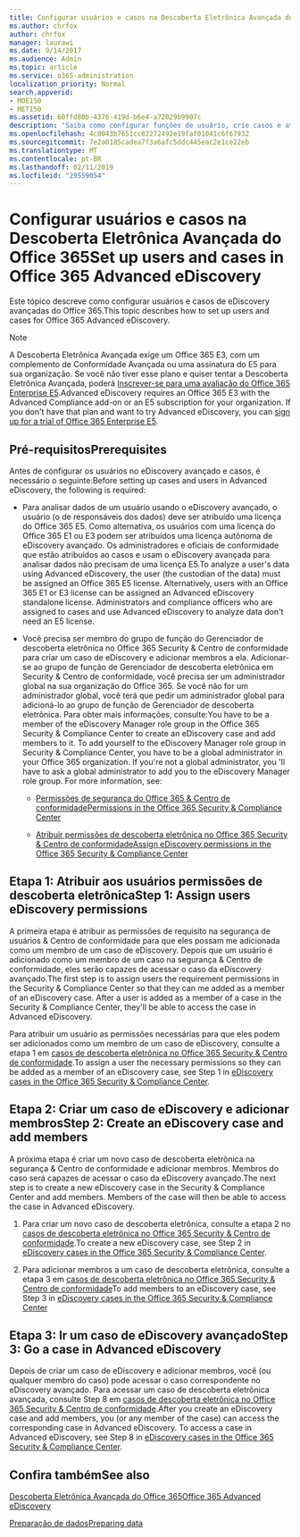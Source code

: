 ```yaml
---
title: Configurar usuários e casos na Descoberta Eletrônica Avançada do Office 365
ms.author: chrfox
author: chrfox
manager: laurawi
ms.date: 9/14/2017
ms.audience: Admin
ms.topic: article
ms.service: o365-administration
localization_priority: Normal
search.appverid:
- MOE150
- MET150
ms.assetid: 60ffd80b-4376-419d-b6e4-a72029b9907c
description: 'Saiba como configurar funções de usuário, crie casos e atribuir usuários a casos de eDiscovery avançadas do Office 365.  '
ms.openlocfilehash: 4c0043b7651cc82272492e19faf01041c6f67932
ms.sourcegitcommit: 7e2a0185cadea7f3a6afc5ddc445eac2e1ce22eb
ms.translationtype: MT
ms.contentlocale: pt-BR
ms.lasthandoff: 02/11/2019
ms.locfileid: "29559054"
---
```

# <a name="set-up-users-and-cases-in-office-365-advanced-ediscovery"></a><span data-ttu-id="e96e3-103">Configurar usuários e casos na Descoberta Eletrônica Avançada do Office 365</span><span class="sxs-lookup"><span data-stu-id="e96e3-103">Set up users and cases in Office 365 Advanced eDiscovery</span></span>

<span data-ttu-id="e96e3-104">Este tópico descreve como configurar usuários e casos de eDiscovery avançadas do Office 365.</span><span class="sxs-lookup"><span data-stu-id="e96e3-104">This topic describes how to set up users and cases for Office 365 Advanced eDiscovery.</span></span>
  
> [!NOTE]
> <span data-ttu-id="e96e3-p101">A Descoberta Eletrônica Avançada exige um Office 365 E3, com um complemento de Conformidade Avançada ou uma assinatura do E5 para sua organização. Se você não tiver esse plano e quiser tentar a Descoberta Eletrônica Avançada, poderá [Inscrever-se para uma avaliação do Office 365 Enterprise E5](https://go.microsoft.com/fwlink/p/?LinkID=698279).</span><span class="sxs-lookup"><span data-stu-id="e96e3-p101">Advanced eDiscovery requires an Office 365 E3 with the Advanced Compliance add-on or an E5 subscription for your organization. If you don't have that plan and want to try Advanced eDiscovery, you can [sign up for a trial of Office 365 Enterprise E5](https://go.microsoft.com/fwlink/p/?LinkID=698279).</span></span> 
  
## <a name="prerequisites"></a><span data-ttu-id="e96e3-107">Pré-requisitos</span><span class="sxs-lookup"><span data-stu-id="e96e3-107">Prerequisites</span></span>

<span data-ttu-id="e96e3-108">Antes de configurar os usuários no eDiscovery avançado e casos, é necessário o seguinte:</span><span class="sxs-lookup"><span data-stu-id="e96e3-108">Before setting up cases and users in Advanced eDiscovery, the following is required:</span></span>
  
- <span data-ttu-id="e96e3-p102">Para analisar dados de um usuário usando o eDiscovery avançado, o usuário (o de responsáveis dos dados) deve ser atribuído uma licença do Office 365 E5. Como alternativa, os usuários com uma licença do Office 365 E1 ou E3 podem ser atribuídos uma licença autônoma de eDiscovery avançado. Os administradores e oficiais de conformidade que estão atribuídos ao casos e usam o eDiscovery avançada para analisar dados não precisam de uma licença E5.</span><span class="sxs-lookup"><span data-stu-id="e96e3-p102">To analyze a user's data using Advanced eDiscovery, the user (the custodian of the data) must be assigned an Office 365 E5 license. Alternatively, users with an Office 365 E1 or E3 license can be assigned an Advanced eDiscovery standalone license. Administrators and compliance officers who are assigned to cases and use Advanced eDiscovery to analyze data don't need an E5 license.</span></span> 
    
- <span data-ttu-id="e96e3-p103">Você precisa ser membro do grupo de função do Gerenciador de descoberta eletrônica no Office 365 Security &amp; Centro de conformidade para criar um caso de eDiscovery e adicionar membros a ela. Adicionar-se ao grupo de função de Gerenciador de descoberta eletrônica em Security &amp; Centro de conformidade, você precisa ser um administrador global na sua organização do Office 365. Se você não for um administrador global, você terá que pedir um administrador global para adicioná-lo ao grupo de função de Gerenciador de descoberta eletrônica. Para obter mais informações, consulte:</span><span class="sxs-lookup"><span data-stu-id="e96e3-p103">You have to be a member of the eDiscovery Manager role group in the Office 365 Security &amp; Compliance Center to create an eDiscovery case and add members to it. To add yourself to the eDiscovery Manager role group in Security &amp; Compliance Center, you have to be a global administrator in your Office 365 organization. If you're not a global administrator, you 'll have to ask a global administrator to add you to the eDiscovery Manager role group. For more information, see:</span></span>
    
  - [<span data-ttu-id="e96e3-116">Permissões de segurança do Office 365 &amp; Centro de conformidade</span><span class="sxs-lookup"><span data-stu-id="e96e3-116">Permissions in the Office 365 Security &amp; Compliance Center</span></span>](permissions-in-the-security-and-compliance-center.md)
    
  - [<span data-ttu-id="e96e3-117">Atribuir permissões de descoberta eletrônica no Office 365 Security &amp; Centro de conformidade</span><span class="sxs-lookup"><span data-stu-id="e96e3-117">Assign eDiscovery permissions in the Office‍ 365 Security &amp; Compliance Center</span></span>](assign-ediscovery-permissions.md)
    
## <a name="step-1-assign-users-ediscovery-permissions"></a><span data-ttu-id="e96e3-118">Etapa 1: Atribuir aos usuários permissões de descoberta eletrônica</span><span class="sxs-lookup"><span data-stu-id="e96e3-118">Step 1: Assign users eDiscovery permissions</span></span>

<span data-ttu-id="e96e3-p104">A primeira etapa é atribuir as permissões de requisito na segurança de usuários &amp; Centro de conformidade para que eles possam me adicionada como um membro de um caso de eDiscovery. Depois que um usuário é adicionado como um membro de um caso na segurança &amp; Centro de conformidade, eles serão capazes de acessar o caso da eDiscovery avançado.</span><span class="sxs-lookup"><span data-stu-id="e96e3-p104">The first step is to assign users the requirement permissions in the Security &amp; Compliance Center so that they can me added as a member of an eDiscovery case. After a user is added as a member of a case in the Security &amp; Compliance Center, they'll be able to access the case in Advanced eDiscovery.</span></span>
  
<span data-ttu-id="e96e3-121">Para atribuir um usuário as permissões necessárias para que eles podem ser adicionados como um membro de um caso de eDiscovery, consulte a etapa 1 em [casos de descoberta eletrônica no Office 365 Security &amp; Centro de conformidade](ediscovery-cases.md#step-1-assign-ediscovery-permissions-to-potential-case-members).</span><span class="sxs-lookup"><span data-stu-id="e96e3-121">To assign a user the necessary permissions so they can be added as a member of an eDiscovery case, see Step 1 in [eDiscovery cases in the Office 365 Security &amp; Compliance Center](ediscovery-cases.md#step-1-assign-ediscovery-permissions-to-potential-case-members).</span></span>
  
## <a name="step-2-create-an-ediscovery-case-and-add-members"></a><span data-ttu-id="e96e3-122">Etapa 2: Criar um caso de eDiscovery e adicionar membros</span><span class="sxs-lookup"><span data-stu-id="e96e3-122">Step 2: Create an eDiscovery case and add members</span></span>

<span data-ttu-id="e96e3-p105">A próxima etapa é criar um novo caso de descoberta eletrônica na segurança &amp; Centro de conformidade e adicionar membros. Membros do caso será capazes de acessar o caso da eDiscovery avançado.</span><span class="sxs-lookup"><span data-stu-id="e96e3-p105">The next step is to create a new eDiscovery case in the Security &amp; Compliance Center and add members. Members of the case will then be able to access the case in Advanced eDiscovery.</span></span>
  
1. <span data-ttu-id="e96e3-125">Para criar um novo caso de descoberta eletrônica, consulte a etapa 2 no [casos de descoberta eletrônica no Office 365 Security &amp; Centro de conformidade](ediscovery-cases.md#step-2-create-a-new-case).</span><span class="sxs-lookup"><span data-stu-id="e96e3-125">To create a new eDiscovery case, see Step 2 in [eDiscovery cases in the Office 365 Security &amp; Compliance Center](ediscovery-cases.md#step-2-create-a-new-case).</span></span>
    
2. <span data-ttu-id="e96e3-126">Para adicionar membros a um caso de descoberta eletrônica, consulte a etapa 3 em [casos de descoberta eletrônica no Office 365 Security &amp; Centro de conformidade](ediscovery-cases.md#step-3-add-members-to-a-case)</span><span class="sxs-lookup"><span data-stu-id="e96e3-126">To add members to an eDiscovery case, see Step 3 in [eDiscovery cases in the Office 365 Security &amp; Compliance Center](ediscovery-cases.md#step-3-add-members-to-a-case)</span></span>
    
## <a name="step-3-go-a-case-in-advanced-ediscovery"></a><span data-ttu-id="e96e3-127">Etapa 3: Ir um caso de eDiscovery avançado</span><span class="sxs-lookup"><span data-stu-id="e96e3-127">Step 3: Go a case in Advanced eDiscovery</span></span>

<span data-ttu-id="e96e3-p106">Depois de criar um caso de eDiscovery e adicionar membros, você (ou qualquer membro do caso) pode acessar o caso correspondente no eDiscovery avançado. Para acessar um caso de descoberta eletrônica avançada, consulte Step 8 em [casos de descoberta eletrônica no Office 365 Security &amp; Centro de conformidade](ediscovery-cases.md#step-8-go-to-the-case-in-advanced-ediscovery).</span><span class="sxs-lookup"><span data-stu-id="e96e3-p106">After you create an eDiscovery case and add members, you (or any member of the case) can access the corresponding case in Advanced eDiscovery. To access a case in Advanced eDiscovery, see Step 8 in [eDiscovery cases in the Office 365 Security &amp; Compliance Center](ediscovery-cases.md#step-8-go-to-the-case-in-advanced-ediscovery).</span></span>
  
## <a name="see-also"></a><span data-ttu-id="e96e3-130">Confira também</span><span class="sxs-lookup"><span data-stu-id="e96e3-130">See also</span></span>

[<span data-ttu-id="e96e3-131">Descoberta Eletrônica Avançada do Office 365</span><span class="sxs-lookup"><span data-stu-id="e96e3-131">Office 365 Advanced eDiscovery</span></span>](office-365-advanced-ediscovery.md)
  
[<span data-ttu-id="e96e3-132">Preparação de dados</span><span class="sxs-lookup"><span data-stu-id="e96e3-132">Preparing data</span></span>](prepare-data-for-advanced-ediscovery.md)
 
